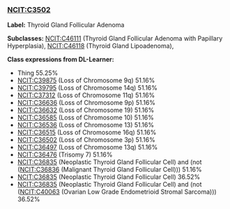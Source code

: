
### [NCIT:C3502](http://purl.obolibrary.org/obo/NCIT_C3502)
**Label:** Thyroid Gland Follicular Adenoma

**Subclasses:** [NCIT:C46111](http://purl.obolibrary.org/obo/NCIT_C46111) (Thyroid Gland Follicular Adenoma with Papillary Hyperplasia), [NCIT:C46118](http://purl.obolibrary.org/obo/NCIT_C46118) (Thyroid Gland Lipoadenoma), 

**Class expressions from DL-Learner:**

- Thing 55.25%
- [NCIT:C39875](http://purl.obolibrary.org/obo/NCIT_C39875) (Loss of Chromosome 9q) 51.16%
- [NCIT:C39795](http://purl.obolibrary.org/obo/NCIT_C39795) (Loss of Chromosome 14q) 51.16%
- [NCIT:C37312](http://purl.obolibrary.org/obo/NCIT_C37312) (Loss of Chromosome 11q) 51.16%
- [NCIT:C36636](http://purl.obolibrary.org/obo/NCIT_C36636) (Loss of Chromosome 9p) 51.16%
- [NCIT:C36632](http://purl.obolibrary.org/obo/NCIT_C36632) (Loss of Chromosome 19) 51.16%
- [NCIT:C36585](http://purl.obolibrary.org/obo/NCIT_C36585) (Loss of Chromosome 10) 51.16%
- [NCIT:C36536](http://purl.obolibrary.org/obo/NCIT_C36536) (Loss of Chromosome 13) 51.16%
- [NCIT:C36515](http://purl.obolibrary.org/obo/NCIT_C36515) (Loss of Chromosome 16q) 51.16%
- [NCIT:C36502](http://purl.obolibrary.org/obo/NCIT_C36502) (Loss of Chromosome 3p) 51.16%
- [NCIT:C36497](http://purl.obolibrary.org/obo/NCIT_C36497) (Loss of Chromosome 13q) 51.16%
- [NCIT:C36476](http://purl.obolibrary.org/obo/NCIT_C36476) (Trisomy 7) 51.16%
- [NCIT:C36835](http://purl.obolibrary.org/obo/NCIT_C36835) (Neoplastic Thyroid Gland Follicular Cell) and (not ([NCIT:C36836](http://purl.obolibrary.org/obo/NCIT_C36836) (Malignant Thyroid Gland Follicular Cell))) 51.16%
- [NCIT:C36835](http://purl.obolibrary.org/obo/NCIT_C36835) (Neoplastic Thyroid Gland Follicular Cell) 36.52%
- [NCIT:C36835](http://purl.obolibrary.org/obo/NCIT_C36835) (Neoplastic Thyroid Gland Follicular Cell) and (not ([NCIT:C40063](http://purl.obolibrary.org/obo/NCIT_C40063) (Ovarian Low Grade Endometrioid Stromal Sarcoma))) 36.52%


